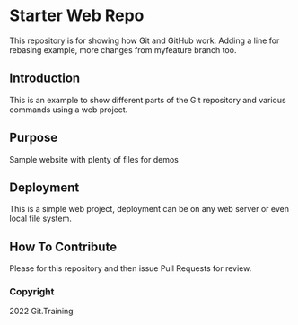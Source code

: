 # Starter Web Repo

This repository is for showing how Git and GitHub work. Adding a line for rebasing example, more changes from myfeature branch too. 

## Introduction

This is an example to show different parts of the Git repository and various commands using a web project.

## Purpose

Sample website with plenty of files for demos

## Deployment

This is a simple web project, deployment can be on any web server or even local file system.

## How To Contribute

Please for this repository and then issue Pull Requests for review.

### Copyright

2022 Git.Training 